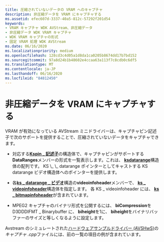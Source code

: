 ```yaml
---
title: 圧縮されていないデータの VRAM へのキャプチャ
description: 非圧縮データを VRAM にキャプチャする
ms.assetid: efec607d-3337-40a5-812c-57292f201d54
keywords:
- VRAM キャプチャ WDK AVStream、非圧縮データ
- 非圧縮データ WDK VRAM キャプチャ
- WDK VRAM キャプチャの形式
- 固定 VRAM 処理 WDK AVStream
ms.date: 06/16/2020
ms.localizationpriority: medium
ms.openlocfilehash: 128cd3c4d05a1d8da1ca0205b8674dd17b7bd152
ms.sourcegitcommit: 97a8d24b1b48602e4ccaa63a113f7c8cdb0c6df5
ms.translationtype: MT
ms.contentlocale: ja-JP
ms.lasthandoff: 06/16/2020
ms.locfileid: "84812450"
---
```

# <a name="capturing-uncompressed-data-to-vram"></a>非圧縮データを VRAM にキャプチャする

VRAM が有効になっている AVStream ミニドライバーは、キャプチャピン記述子で次のサポートを提供することで、圧縮されていないデータをキャプチャできます。

- 対応する[**Kspin \_ 記述子**](https://docs.microsoft.com/windows-hardware/drivers/ddi/ks/ns-ks-kspin_descriptor)の構造体で、キャプチャピンがサポートする**DataRanges**メンバーの形式を一覧表示します。これは、 [**ksdatarange**](https://docs.microsoft.com/previous-versions/ff561658(v=vs.85))構造体の配列です。 KS \_ \_ datarange ポインターとしてキャストする KS datarange ビデオ構造体へのポインターを提供します。

- 各[**ks \_ datarange \_ ビデオ**](https://docs.microsoft.com/windows-hardware/drivers/ddi/ksmedia/ns-ksmedia-tagks_datarange_video)構造の**videoinfoheader**メンバーで、 [**ks \_ videoinfoheader**](https://docs.microsoft.com/windows-hardware/drivers/ddi/ksmedia/ns-ksmedia-tagks_videoinfoheader)構造体を指定します。 各 KS \_ videoinfoheader には、 [**ks \_ bitmapinfoheader**](https://docs.microsoft.com/windows-hardware/drivers/ddi/ksmedia/ns-ksmedia-tagks_bitmapinfoheader)が含まれています。

- MPEG2 キャプチャのバイナリ形式を公開するには、 **biCompression**を D3DDDIFMT \_ Binarybuffer に、 **biheight**を1に、 **biheight**をバイナリバッファーのサイズと等しくなるように設定します。

Avstream のシミュレートされた[ハードウェアサンプルドライバー (AVSHwS)](https://docs.microsoft.com/samples/microsoft/windows-driver-samples/avstream-simulated-hardware-sample-driver-avshws/)の*キャプチャ .cpp*ファイルには、前の一覧の項目の例が含まれています。
